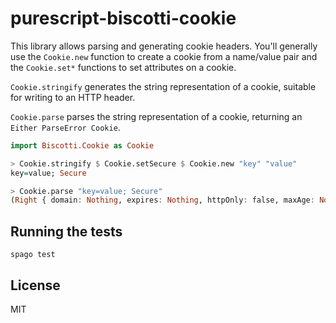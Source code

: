 # purescript-biscotti-cookie

This library allows parsing and generating cookie headers. You'll generally use
the `Cookie.new` function to create a cookie from a name/value pair and the
`Cookie.set*` functions to set attributes on a cookie.

`Cookie.stringify` generates the string representation of a cookie, suitable for
writing to an HTTP header.

`Cookie.parse` parses the string representation of a cookie, returning an
`Either ParseError Cookie`.

```purescript
import Biscotti.Cookie as Cookie

> Cookie.stringify $ Cookie.setSecure $ Cookie.new "key" "value"
key=value; Secure

> Cookie.parse "key=value; Secure"
(Right { domain: Nothing, expires: Nothing, httpOnly: false, maxAge: Nothing, name: "key", path: Nothing, secure: true, value: "value" })
```

## Running the tests

```text
spago test
```

## License

MIT
